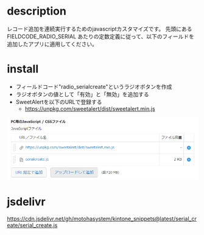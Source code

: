 
# description
レコード追加を連続実行するためのjavascriptカスタマイズです。
先頭にある FIELDCODE_RADIO_SERIAL あたりの定数定義に従って、以下のフィールドを追加したアプリに適用してください。

# install
- フィールドコード"radio_serialcreate"というラジオボタンを作成
- ラジオボタンの値として「有効」と「無効」を追加する
- SweetAlertを以下のURLで登録する
    - https://unpkg.com/sweetalert/dist/sweetalert.min.js

![JavaScriptファイルの登録方法](img/2024-07-26-14-26-47.png)

# jsdelivr
https://cdn.jsdelivr.net/gh/motohasystem/kintone_snippets@latest/serial_create/serial_create.js

